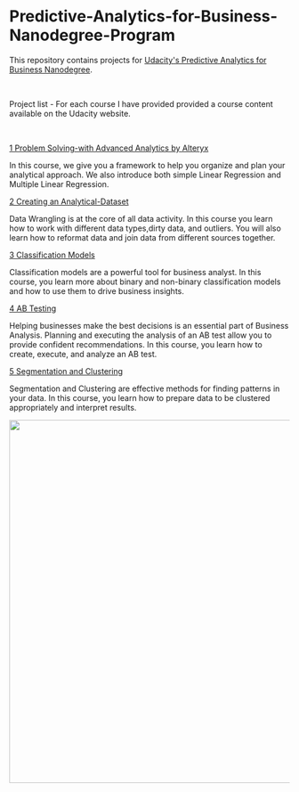 # Predictive-Analytics-for-Business-Nanodegree-Program

This repository contains projects for [Udacity's Predictive Analytics for Business Nanodegree](https://www.udacity.com/course/predictive-analytics-for-business-nanodegree--nd008).

<br>

 Project list - For each course I have provided provided a course content available on the Udacity website. 


<br>


[1 Problem Solving-with Advanced Analytics by Alteryx](https://github.com/EmilKos/Predictive-Analytics-for-Business-Nanodegree-Program/tree/master/1-Problem-Solving-with-Advanced-Analytics-by-Alteryx)


In this course, we give you a framework to help you organize and plan your analytical approach. We also introduce both simple Linear Regression and Multiple Linear Regression.

[2 Creating an Analytical-Dataset](https://github.com/EmilKos/Predictive-Analytics-for-Business-Nanodegree-Program/tree/master/2-Creating-an-Analytical-Dataset)

Data Wrangling is at the core of all data activity. In this course you learn how to work with different data types,dirty data, and outliers. You will also learn how to reformat data and join data from different sources together.

[3 Classification Models](https://github.com/EmilKos/Predictive-Analytics-for-Business-Nanodegree-Program/tree/master/3-Classification-Models)	

Classification models are a powerful tool for business analyst. In this course, you learn more about binary and non-binary classification models and how to use them to drive business insights.

[4 AB Testing](https://github.com/EmilKos/Predictive-Analytics-for-Business-Nanodegree-Program/tree/master/4-AB-Testing)

Helping businesses make the best decisions is an essential part of Business Analysis. Planning and executing the analysis of an AB test allow you to provide confident recommendations. In this course, you learn how to create, execute, and analyze an AB test.

[5 Segmentation and Clustering](https://github.com/EmilKos/Predictive-Analytics-for-Business-Nanodegree-Program/tree/master/5-Segmentation-and-Clustering)

Segmentation and Clustering are effective methods for finding patterns in your data. In this course, you learn how to prepare data to be clustered appropriately and interpret results.

<img src="https://s3-us-west-2.amazonaws.com/udacity-printer/production/certificates/7e4a0be5-b6b5-4fa8-b181-408a12319a63.svg" width="846" height="652">
